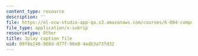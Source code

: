 ```yaml
---
content_type: resource
description: ''
file: https://ol-ocw-studio-app-qa.s3.amazonaws.com/courses/6-004-computation-structures-spring-2017/09f8e246968dd77f96e04adb3a73fd32_m_G3z-C1C2g.srt
file_type: application/x-subrip
resourcetype: Other
title: 3play caption file
uid: 09f8e246-968d-d77f-96e0-4adb3a73fd32
---
```

